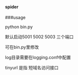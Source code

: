 #### spider

###usage

python bin.py 



默认启动5001 5002 5003 三个端口

可在bin.py里修改


log目录需要在logging.conf中配置


tinyurl 是指 短域名访问接口

